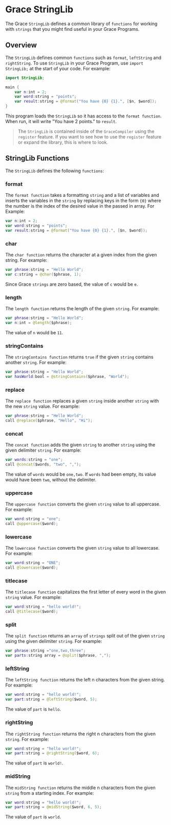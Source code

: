 # Grace StringLib

The Grace `StringLib` defines a common library of `functions` for working with `strings` that you might find useful in your Grace Programs.

## Overview

The `StringLib` defines common `functions` such as `format`, `leftString` and `rightString`. To use `StringLib` in your Grace Program, use `import StringLib;` at the start of your code. For example:

```swift
import StringLib;

main {
    var n:int = 2;
    var word:string = "points";
    var result:string = @format("You have {0} {1}.", [$n, $word]);
}
```

This program loads the `StringLib` so it has access to the `format function`. When run, it will write "You have 2 points." to `result`.

> The `StringLib` is contained inside of the `GraceCompiler` using the `register` feature. If you want to see how to use the `register` feature or expand the library, this is where to look.

## StringLib Functions

The `StringLib` defines the following `functions`:


### format

The `format function` takes a formatting `string` and a list of variables and inserts the variables in the `string` by replacing keys in the form `{0}` where the number is the index of the desired value in the passed in array. For Example:

```swift
var n:int = 2;
var word:string = "points";
var result:string = @format("You have {0} {1}.", [$n, $word]);
```

### char

The `char function` returns the character at a given index from the given string. For example:

```swift
var phrase:string = "Hello World";
var c:string = @char($phrase, 1);
```

Since Grace `strings` are zero based, the value of `c` would be `e`.

### length

The `length function` returns the length of the given `string`. For example:

```swift
var phrase:string = "Hello World";
var n:int = @length($phrase);
```

The value of `n` would be `11`.

### stringContains

The `stringContains function` returns `true` if the given `string` contains another `string`. For example:

```swift
var phrase:string = "Hello World";
var hasWorld:bool = @stringContains($phrase, "World");
```

### replace

The `replace function` replaces a given `string` inside another `string` with the new `string` value. For example:

```swift
var phrase:string = "Hello World";
call @replace($phrase, "Hello", "Hi");
```

### concat

The `concat function` adds the given `string` to another `string` using the given delimiter `string`. For example:

```swift
var words:string = "one";
call @concat($words, "two", ",");
```

The value of `words` would be `one,two`. If `words` had been empty, its value would have been `two`, without the delimiter.

### uppercase

The `uppercase function` converts the given `string` value to all uppercase. For example:

```swift
var word:string = "one";
call @uppercase($word);
```

### lowercase

The `lowercase function` converts the given `string` value to all lowercase. For example:

```swift
var word:string = "ONE";
call @lowercase($word);
```

### titlecase

The `titlecase function` capitalizes the first letter of every word in the given `string` value. For example:

```swift
var word:string = "hello world!";
call @titlecase($word);
```

### split

The `split function` returns an `array` of `strings` split out of the given `string` using the given delimiter `string`. For example:

```swift
var phrase:string ="one,two,three";
var parts:string array = @split($phrase, ",");
```

### leftString

The `leftString function` returns the left n characters from the given string. For example:

```swift
var word:string = "hello world!";
var part:string = @leftString($word, 5);
```

The value of `part` is `hello`.

### rightString

The `rightString function` returns the right n characters from the given `string`. For example:

```swift
var word:string = "hello world!";
var part:string = @rightString($word, 6);
```

The value of `part` is `world!`.

### midString

The `midString function` returns the middle n characters from the given `string` from a starting index. For example:

```swift
var word:string = "hello world!";
var part:string = @midString($word, 6, 5);
```

The value of `part` is `world`.
